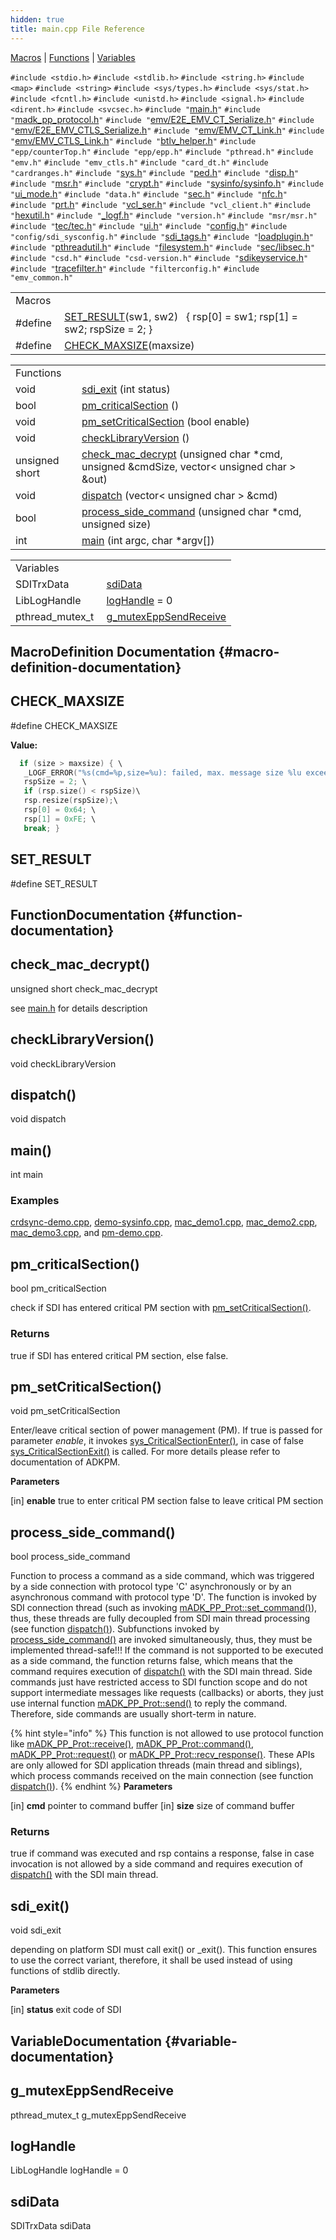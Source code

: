 ```yaml
---
hidden: true
title: main.cpp File Reference
---
```


[Macros](#define-members) \| [Functions](#func-members) \| [Variables](#var-members)

`#include <stdio.h>`
`#include <stdlib.h>`
`#include <string.h>`
`#include <map>`
`#include <string>`
`#include <sys/types.h>`
`#include <sys/stat.h>`
`#include <fcntl.h>`
`#include <unistd.h>`
`#include <signal.h>`
`#include <dirent.h>`
`#include <svcsec.h>`
`#include "`<a href="main_8h_source.md">main.h</a>`"`
`#include "`<a href="madk__pp__protocol_8h_source.md">madk_pp_protocol.h</a>`"`
`#include "`<a href="_e2_e___e_m_v___c_t___serialize_8h_source.md">emv/E2E_EMV_CT_Serialize.h</a>`"`
`#include "`<a href="_e2_e___e_m_v___c_t_l_s___serialize_8h_source.md">emv/E2E_EMV_CTLS_Serialize.h</a>`"`
`#include "`<a href="_e_m_v___c_t___link_8h_source.md">emv/EMV_CT_Link.h</a>`"`
`#include "`<a href="_e_m_v___c_t_l_s___link_8h_source.md">emv/EMV_CTLS_Link.h</a>`"`
`#include "`<a href="btlv__helper_8h_source.md">btlv_helper.h</a>`"`
`#include "epp/counterTop.h"`
`#include "epp/epp.h"`
`#include "pthread.h"`
`#include "emv.h"`
`#include "emv_ctls.h"`
`#include "card_dt.h"`
`#include "cardranges.h"`
`#include "`<a href="sys_8h_source.md">sys.h</a>`"`
`#include "`<a href="sdi_2src_2ped_8h_source.md">ped.h</a>`"`
`#include "`<a href="disp_8h_source.md">disp.h</a>`"`
`#include "`<a href="msr_8h_source.md">msr.h</a>`"`
`#include "`<a href="crypt_8h_source.md">crypt.h</a>`"`
`#include "`<a href="sysinfo_8h_source.md">sysinfo/sysinfo.h</a>`"`
`#include "`<a href="ui__mode_8h_source.md">ui_mode.h</a>`"`
`#include "data.h"`
`#include "`<a href="sec_8h_source.md">sec.h</a>`"`
`#include "`<a href="nfc_8h_source.md">nfc.h</a>`"`
`#include "`<a href="sdi_2src_2prt_8h_source.md">prt.h</a>`"`
`#include "`<a href="vcl__ser_8h_source.md">vcl_ser.h</a>`"`
`#include "vcl_client.h"`
`#include "`<a href="sdi_2src_2hexutil_8h_source.md">hexutil.h</a>`"`
`#include "`<a href="__logf_8h_source.md">_logf.h</a>`"`
`#include "version.h"`
`#include "msr/msr.h"`
`#include "`<a href="tec_8h_source.md">tec/tec.h</a>`"`
`#include "`<a href="ui_8h_source.md">ui.h</a>`"`
`#include "`<a href="config_8h_source.md">config.h</a>`"`
`#include "config/sdi_sysconfig.h"`
`#include "`<a href="src_2sdi__tags_8h_source.md">sdi_tags.h</a>`"`
`#include "`<a href="loadplugin_8h_source.md">loadplugin.h</a>`"`
`#include "`<a href="pthreadutil_8h_source.md">pthreadutil.h</a>`"`
`#include "`<a href="filesystem_8h_source.md">filesystem.h</a>`"`
`#include "`<a href="libsec_8h_source.md">sec/libsec.h</a>`"`
`#include "csd.h"`
`#include "csd-version.h"`
`#include "`<a href="sdikeyservice_8h_source.md">sdikeyservice.h</a>`"`
`#include "`<a href="tracefilter_8h_source.md">tracefilter.h</a>`"`
`#include "filterconfig.h"`
`#include "emv_common.h"`

|  |  |
|----|----|
| Macros |  |
| #define  | [SET_RESULT](#ae27eea42be89a6e50555732afafcfb8f)(sw1, sw2)   { rsp\[0\] = sw1; rsp\[1\] = sw2; rspSize = 2; } |
| #define  | [CHECK_MAXSIZE](#a3d73028d6db233c7834cca0de7ab7792)(maxsize) |

|  |  |
|----|----|
| Functions |  |
| void  | [sdi_exit](#aeeb65deaf7e0b30961e4cb56c8105b41) (int status) |
| bool  | [pm_criticalSection](#a2640a9e85a15b5c3a3e800e532939c67) () |
| void  | [pm_setCriticalSection](#a11c5a1b173cf19d42db73a73a1ad6d90) (bool enable) |
| void  | [checkLibraryVersion](#adc2d81ce0635e8bfeaae7cb9134309ec) () |
| unsigned short  | [check_mac_decrypt](#a14410a47bc85fc785f5b90cfaaae8c4c) (unsigned char \*cmd, unsigned &cmdSize, vector\< unsigned char \> &out) |
| void  | [dispatch](#a9dbfee7a8a87cdb842e06759f4f2bb40) (vector\< unsigned char \> &cmd) |
| bool  | [process_side_command](#a4892e1b795462119ef4d6fa87c860b90) (unsigned char \*cmd, unsigned size) |
| int  | [main](#a0ddf1224851353fc92bfbff6f499fa97) (int argc, char \*argv\[\]) |

|  |  |
|----|----|
| Variables |  |
| SDITrxData  | [sdiData](#aaaba1a94d121b39429bb3696a654492b) |
| LibLogHandle  | [logHandle](#ab8518ee19337dc0debb1f831ada96dd6) = 0 |
| pthread_mutex_t  | [g_mutexEppSendReceive](#a8680a87737255cae9f7249240818f118) |

## MacroDefinition Documentation {#macro-definition-documentation}

## CHECK_MAXSIZE <a href="#a3d73028d6db233c7834cca0de7ab7792" id="a3d73028d6db233c7834cca0de7ab7792"></a>

<p>#define CHECK_MAXSIZE</p>

**Value:**

``` cpp
  if (size > maxsize) { \
   _LOGF_ERROR("%s(cmd=%p,size=%u): failed, max. message size %lu exceeded", __FUNCTION__, cmd, size, (unsigned long)maxsize); \
   rspSize = 2; \
   if (rsp.size() < rspSize)\
   rsp.resize(rspSize);\
   rsp[0] = 0x64; \
   rsp[1] = 0xFE; \
   break; }
```

## SET_RESULT <a href="#ae27eea42be89a6e50555732afafcfb8f" id="ae27eea42be89a6e50555732afafcfb8f"></a>

<p>#define SET_RESULT</p>

## FunctionDocumentation {#function-documentation}

## check_mac_decrypt() <a href="#a14410a47bc85fc785f5b90cfaaae8c4c" id="a14410a47bc85fc785f5b90cfaaae8c4c"></a>

<p>unsigned short check_mac_decrypt</p>

see <a href="main_8h.md">main.h</a> for details description

## checkLibraryVersion() <a href="#adc2d81ce0635e8bfeaae7cb9134309ec" id="adc2d81ce0635e8bfeaae7cb9134309ec"></a>

<p>void checkLibraryVersion</p>

## dispatch() <a href="#a9dbfee7a8a87cdb842e06759f4f2bb40" id="a9dbfee7a8a87cdb842e06759f4f2bb40"></a>

<p>void dispatch</p>

## main() <a href="#a0ddf1224851353fc92bfbff6f499fa97" id="a0ddf1224851353fc92bfbff6f499fa97"></a>

<p>int main</p>

### Examples

<a href="crdsync-demo_8cpp-example.md#a1">crdsync-demo.cpp</a>, <a href="demo-sysinfo_8cpp-example.md#a4">demo-sysinfo.cpp</a>, <a href="mac_demo1_8cpp-example.md#a4">mac_demo1.cpp</a>, <a href="mac_demo2_8cpp-example.md#a4">mac_demo2.cpp</a>, <a href="mac_demo3_8cpp-example.md#a2">mac_demo3.cpp</a>, and <a href="pm-demo_8cpp-example.md#a9">pm-demo.cpp</a>.

## pm_criticalSection() <a href="#a2640a9e85a15b5c3a3e800e532939c67" id="a2640a9e85a15b5c3a3e800e532939c67"></a>

<p>bool pm_criticalSection</p>

check if SDI has entered critical PM section with <a href="main_8h.md#a11c5a1b173cf19d42db73a73a1ad6d90">pm_setCriticalSection()</a>.

### Returns

true if SDI has entered critical PM section, else false.

## pm_setCriticalSection() <a href="#a11c5a1b173cf19d42db73a73a1ad6d90" id="a11c5a1b173cf19d42db73a73a1ad6d90"></a>

<p>void pm_setCriticalSection</p>

Enter/leave critical section of power management (PM). If true is passed for parameter *enable*, it invokes <a href="namespacevfisyspm.md#ac46060410ba78b557470d51eb9c90feb">sys_CriticalSectionEnter()</a>, in case of false <a href="namespacevfisyspm.md#a1fe354c573d66613fbae37897509cf04">sys_CriticalSectionExit()</a> is called. For more details please refer to documentation of ADKPM.

**Parameters**

\[in\] **enable** true to enter critical PM section false to leave critical PM section

## process_side_command() <a href="#a4892e1b795462119ef4d6fa87c860b90" id="a4892e1b795462119ef4d6fa87c860b90"></a>

<p>bool process_side_command</p>

Function to process a command as a side command, which was triggered by a side connection with protocol type \'C\' asynchronously or by an asynchronous command with protocol type \'D\'. The function is invoked by SDI connection thread (such as invoking <a href="classm_a_d_k___p_p___prot.md#ab390ac45aaaa013d33bcef40d625f142">mADK_PP_Prot::set_command()</a>), thus, these threads are fully decoupled from SDI main thread processing (see function <a href="main_8h.md#afdcd133c96d68afb81d874f88786367e">dispatch()</a>). Subfunctions invoked by <a href="main_8h.md#a4892e1b795462119ef4d6fa87c860b90">process_side_command()</a> are invoked simultaneously, thus, they must be implemented thread-safe!!! If the command is not supported to be executed as a side command, the function returns false, which means that the command requires execution of <a href="main_8h.md#afdcd133c96d68afb81d874f88786367e">dispatch()</a> with the SDI main thread. Side commands just have restricted access to SDI function scope and do not support intermediate messages like requests (callbacks) or aborts, they just use internal function <a href="classm_a_d_k___p_p___prot.md#a1f13b08d59a38adeb5d755179befa6b8">mADK_PP_Prot::send()</a> to reply the command. Therefore, side commands are usually short-term in nature.

{% hint style="info" %}
This function is not allowed to use protocol function like <a href="classm_a_d_k___p_p___prot.md#ab2e55bafa77bcbdbeda4258ecadd5357">mADK_PP_Prot::receive()</a>, <a href="classm_a_d_k___p_p___prot.md#a345e47376ab38e76aa77b2bd774b104d">mADK_PP_Prot::command()</a>, <a href="classm_a_d_k___p_p___prot.md#a1630f914c3dbf9ebc62ad6a5c7f9ebd9">mADK_PP_Prot::request()</a> or <a href="classm_a_d_k___p_p___prot.md#a0bb666307a7aa15fc7aae63d454e4394">mADK_PP_Prot::recv_response()</a>. These APIs are only allowed for SDI application threads (main thread and siblings), which process commands received on the main connection (see function <a href="main_8h.md#afdcd133c96d68afb81d874f88786367e">dispatch()</a>).
{% endhint %} **Parameters**

\[in\] **cmd** pointer to command buffer \[in\] **size** size of command buffer

### Returns

true if command was executed and rsp contains a response, false in case invocation is not allowed by a side command and requires execution of <a href="main_8h.md#afdcd133c96d68afb81d874f88786367e">dispatch()</a> with the SDI main thread.

## sdi_exit() <a href="#aeeb65deaf7e0b30961e4cb56c8105b41" id="aeeb65deaf7e0b30961e4cb56c8105b41"></a>

<p>void sdi_exit</p>

depending on platform SDI must call exit() or \_exit(). This function ensures to use the correct variant, therefore, it shall be used instead of using functions of stdlib directly.

**Parameters**

\[in\] **status** exit code of SDI

## VariableDocumentation {#variable-documentation}

## g_mutexEppSendReceive <a href="#a8680a87737255cae9f7249240818f118" id="a8680a87737255cae9f7249240818f118"></a>

<p>pthread_mutex_t g_mutexEppSendReceive</p>

## logHandle <a href="#ab8518ee19337dc0debb1f831ada96dd6" id="ab8518ee19337dc0debb1f831ada96dd6"></a>

<p>LibLogHandle logHandle = 0</p>

## sdiData <a href="#aaaba1a94d121b39429bb3696a654492b" id="aaaba1a94d121b39429bb3696a654492b"></a>

<p>SDITrxData sdiData</p>
